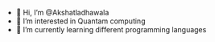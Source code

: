- 👋 Hi, I’m @Akshatladhawala
- 👀 I’m interested in Quantam computing 
- 🌱 I’m currently learning different programming languages 


<!---
Akshatladhawala/Akshatladhawala is a ✨ special ✨ repository because its `README.md` (this file) appears on your GitHub profile.
You can click the Preview link to take a look at your changes.
--->
